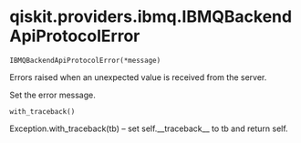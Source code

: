 # qiskit.providers.ibmq.IBMQBackendApiProtocolError

`IBMQBackendApiProtocolError(*message)`

Errors raised when an unexpected value is received from the server.

Set the error message.

`with_traceback()`

Exception.with\_traceback(tb) – set self.\_\_traceback\_\_ to tb and return self.
